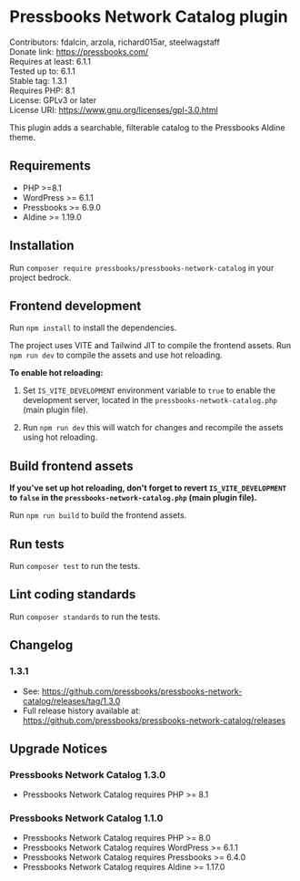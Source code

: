 # Pressbooks Network Catalog plugin

Contributors: fdalcin, arzola, richard015ar, steelwagstaff \
Donate link: https://pressbooks.com/ \
Requires at least: 6.1.1 \
Tested up to: 6.1.1 \
Stable tag: 1.3.1 \
Requires PHP: 8.1 \
License: GPLv3 or later \
License URI: https://www.gnu.org/licenses/gpl-3.0.html

This plugin adds a searchable, filterable catalog to the Pressbooks Aldine theme. 

## Requirements 
* PHP >=8.1 
* WordPress >= 6.1.1 
* Pressbooks >= 6.9.0
* Aldine >= 1.19.0

## Installation

Run `composer require pressbooks/pressbooks-network-catalog` in your project bedrock.

## Frontend development

Run `npm install` to install the dependencies.

The project uses VITE and Tailwind JIT to compile the frontend assets. Run `npm run dev` to compile the assets and use hot reloading.

**To enable hot reloading:**

1. Set `IS_VITE_DEVELOPMENT` environment variable to `true` to enable the development server, located in the `pressbooks-netwotk-catalog.php` (main plugin file).

2. Run `npm run dev` this will watch for changes and recompile the assets using hot reloading.

## Build frontend assets

**If you've set up hot reloading, don't forget to revert `IS_VITE_DEVELOPMENT` to `false` in the `pressbooks-network-catalog.php` (main plugin file).**

Run `npm run build` to build the frontend assets.

## Run tests
Run `composer test` to run the tests.

## Lint coding standards
Run `composer standards` to run the tests.

## Changelog

### 1.3.1
* See: https://github.com/pressbooks/pressbooks-network-catalog/releases/tag/1.3.0
* Full release history available at: https://github.com/pressbooks/pressbooks-network-catalog/releases

## Upgrade Notices
### Pressbooks Network Catalog 1.3.0
* Pressbooks Network Catalog requires PHP >= 8.1

### Pressbooks Network Catalog 1.1.0
* Pressbooks Network Catalog requires PHP >= 8.0
* Pressbooks Network Catalog requires WordPress >= 6.1.1
* Pressbooks Network Catalog requires Pressbooks >= 6.4.0
* Pressbooks Network Catalog requires Aldine >= 1.17.0
